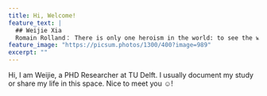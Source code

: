 ```yaml
---
title: Hi, Welcome!
feature_text: |
  ## Weijie Xia
  Romain Rolland： There is only one heroism in the world: to see the world as it is, and to love it.
feature_image: "https://picsum.photos/1300/400?image=989"
excerpt: ""
---
```

Hi, I am Weijie, a PHD Researcher at TU Delft. I usually document my study or share my life in this space. Nice to meet you ☺!

